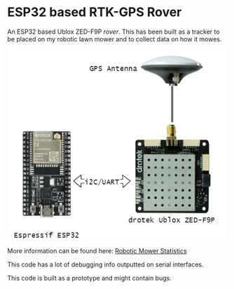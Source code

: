 # ESP32 based RTK-GPS Rover

An ESP32 based Ublox ZED-F9P *rover*. This has been built as a tracker to be placed on my robotic lawn mower and to collect data on how it mowes.

![Hardware](mower_hardware.png)

More information can be found here: [Robotic Mower Statistics](https://www.joholtech.com/blog/2022/10/28/mowerstatistics.html)

This code has a lot of debugging info outputted on serial interfaces.

This code is built as a prototype and might contain bugs.
